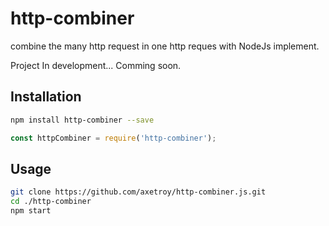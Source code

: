 # http-combiner

combine the many http request in one http reques with NodeJs implement.

Project In development... Comming soon.

## Installation

```bash
npm install http-combiner --save
```

```javascript
const httpCombiner = require('http-combiner');
```

## Usage

```bash
git clone https://github.com/axetroy/http-combiner.js.git
cd ./http-combiner
npm start
```

